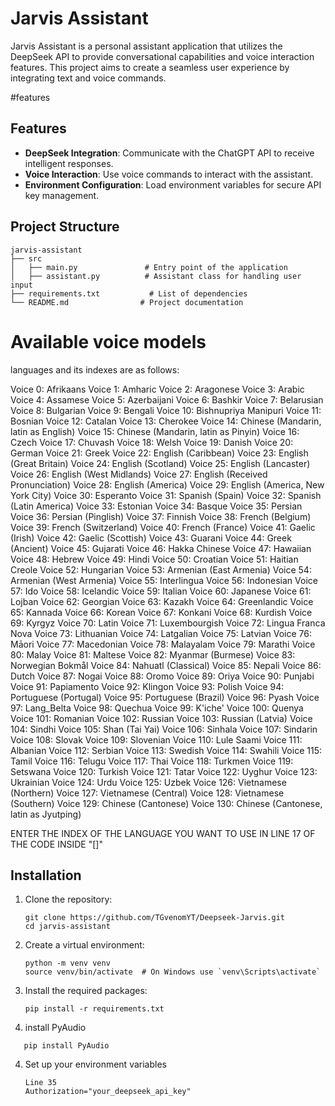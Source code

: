 # Jarvis Assistant

Jarvis Assistant is a personal assistant application that utilizes
the DeepSeek API to provide conversational capabilities and voice interaction features.
This project aims to create a seamless user experience by integrating text and voice commands.

#features

## Features

- **DeepSeek Integration**: Communicate with the ChatGPT API to receive intelligent responses.
- **Voice Interaction**: Use voice commands to interact with the assistant.
- **Environment Configuration**: Load environment variables for secure API key management.


## Project Structure

```
jarvis-assistant
├── src
│   ├── main.py               # Entry point of the application
│   ├── assistant.py          # Assistant class for handling user input
├── requirements.txt           # List of dependencies
└── README.md                # Project documentation
```
Available voice models
======================
languages and its indexes are as follows:

Voice 0: Afrikaans Voice 1: Amharic Voice 2: Aragonese Voice 3: Arabic Voice 4: Assamese Voice 5: Azerbaijani Voice 6: Bashkir Voice 7: Belarusian Voice 8: Bulgarian Voice 9: Bengali Voice 10: Bishnupriya Manipuri Voice 11: Bosnian Voice 12: Catalan Voice 13: Cherokee Voice 14: Chinese (Mandarin, latin as English) Voice 15: Chinese (Mandarin, latin as Pinyin) Voice 16: Czech Voice 17: Chuvash Voice 18: Welsh Voice 19: Danish Voice 20: German Voice 21: Greek Voice 22: English (Caribbean) Voice 23: English (Great Britain) Voice 24: English (Scotland) Voice 25: English (Lancaster) Voice 26: English (West Midlands) Voice 27: English (Received Pronunciation) Voice 28: English (America) Voice 29: English (America, New York City) Voice 30: Esperanto Voice 31: Spanish (Spain) Voice 32: Spanish (Latin America) Voice 33: Estonian Voice 34: Basque Voice 35: Persian Voice 36: Persian (Pinglish) Voice 37: Finnish Voice 38: French (Belgium) Voice 39: French (Switzerland) Voice 40: French (France) Voice 41: Gaelic (Irish) Voice 42: Gaelic (Scottish) Voice 43: Guarani Voice 44: Greek (Ancient) Voice 45: Gujarati Voice 46: Hakka Chinese Voice 47: Hawaiian Voice 48: Hebrew Voice 49: Hindi Voice 50: Croatian Voice 51: Haitian Creole Voice 52: Hungarian Voice 53: Armenian (East Armenia) Voice 54: Armenian (West Armenia) Voice 55: Interlingua Voice 56: Indonesian Voice 57: Ido Voice 58: Icelandic Voice 59: Italian Voice 60: Japanese Voice 61: Lojban Voice 62: Georgian Voice 63: Kazakh Voice 64: Greenlandic Voice 65: Kannada Voice 66: Korean Voice 67: Konkani Voice 68: Kurdish Voice 69: Kyrgyz Voice 70: Latin Voice 71: Luxembourgish Voice 72: Lingua Franca Nova Voice 73: Lithuanian Voice 74: Latgalian Voice 75: Latvian Voice 76: Māori Voice 77: Macedonian Voice 78: Malayalam Voice 79: Marathi Voice 80: Malay Voice 81: Maltese Voice 82: Myanmar (Burmese) Voice 83: Norwegian Bokmål Voice 84: Nahuatl (Classical) Voice 85: Nepali Voice 86: Dutch Voice 87: Nogai Voice 88: Oromo Voice 89: Oriya Voice 90: Punjabi Voice 91: Papiamento Voice 92: Klingon Voice 93: Polish Voice 94: Portuguese (Portugal) Voice 95: Portuguese (Brazil) Voice 96: Pyash Voice 97: Lang_Belta Voice 98: Quechua Voice 99: K'iche' Voice 100: Quenya Voice 101: Romanian Voice 102: Russian Voice 103: Russian (Latvia) Voice 104: Sindhi Voice 105: Shan (Tai Yai) Voice 106: Sinhala Voice 107: Sindarin Voice 108: Slovak Voice 109: Slovenian Voice 110: Lule Saami Voice 111: Albanian Voice 112: Serbian Voice 113: Swedish Voice 114: Swahili Voice 115: Tamil Voice 116: Telugu Voice 117: Thai Voice 118: Turkmen Voice 119: Setswana Voice 120: Turkish Voice 121: Tatar Voice 122: Uyghur Voice 123: Ukrainian Voice 124: Urdu Voice 125: Uzbek Voice 126: Vietnamese (Northern) Voice 127: Vietnamese (Central) Voice 128: Vietnamese (Southern) Voice 129: Chinese (Cantonese) Voice 130: Chinese (Cantonese, latin as Jyutping)

ENTER THE INDEX OF THE LANGUAGE YOU WANT TO USE IN LINE 17 OF THE CODE INSIDE "[]"





## Installation

1. Clone the repository:
   ```
   git clone https://github.com/TGvenomYT/Deepseek-Jarvis.git
   cd jarvis-assistant
   ```

2. Create a virtual environment:
   ```
   python -m venv venv
   source venv/bin/activate  # On Windows use `venv\Scripts\activate`
   ```

3. Install the required packages:
   ```
   pip install -r requirements.txt

4. install PyAudio
```
   pip install PyAudio
   ```

4. Set up your environment variables 
   ```
   Line 35
   Authorization="your_deepseek_api_key"

   
   ```
